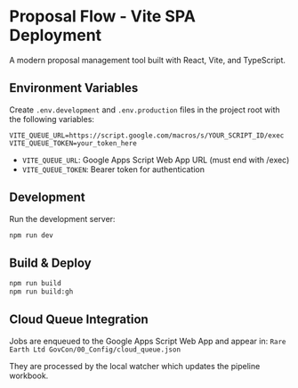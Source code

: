 # Proposal Flow - Vite SPA Deployment

A modern proposal management tool built with React, Vite, and TypeScript.

## Environment Variables

Create `.env.development` and `.env.production` files in the project root with the following variables:

```
VITE_QUEUE_URL=https://script.google.com/macros/s/YOUR_SCRIPT_ID/exec
VITE_QUEUE_TOKEN=your_token_here
```

- `VITE_QUEUE_URL`: Google Apps Script Web App URL (must end with /exec)
- `VITE_QUEUE_TOKEN`: Bearer token for authentication

## Development

Run the development server:
```bash
npm run dev
```

## Build & Deploy

```bash
npm run build
npm run build:gh
```

## Cloud Queue Integration

Jobs are enqueued to the Google Apps Script Web App and appear in:
`Rare Earth Ltd GovCon/00_Config/cloud_queue.json`

They are processed by the local watcher which updates the pipeline workbook.

